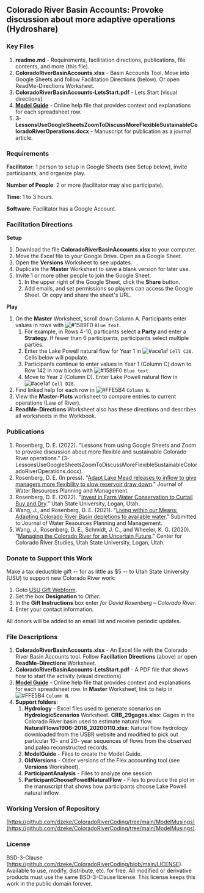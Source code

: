 ## Colorado River Basin Accounts: Provoke discussion about more adaptive operations (Hydroshare)

### Key Files
1. **readme.md** - Requirements, facilitation directions, publications, file contents, and more (this file).
1. **ColoradoRiverBasinAccounts.xlsx** - Basin Accounts Tool. Move into Google Sheets and follow Facilitation Directions (below). Or open ReadMe-Directions Worksheet.
1. **ColoradoRiverBasinAccounts-LetsStart.pdf** - Lets Start (visual directions).
1. **[Model Guide](https://github.com/dzeke/ColoradoRiverCoding/blob/main/ModelMusings/Support/ModelGuide/ModelGuide-CombinedLakePowellLakeMead.md)** - Online help file that provides context and explanations for each spreadsheet row. 
1. **3-LessonsUseGoogleSheetsZoomToDiscussMoreFlexibleSustainableColoradoRiverOperations.docx** - Manuscript for publication as a journal article.

### Requirements
**Facilitator**: 1 person to setup in Google Sheets (see Setup below), invite participants, and organize play.											

**Number of People**: 2 or more (facilitator may also participate).

**Time**: 1 to 3 hours.

**Software**: Facilitator has a Google Account.

### Facilitation Directions

**Setup**

1. Download the file **ColoradoRiverBasinAccounts.xlsx** to your computer.
1. Move the Excel file to your Google Drive. Open as a Google Sheet.
1. Open the **Versions** Worksheet to see updates.
1. Duplicate the **Master** Worksheet to save a blank version for later use. 
1. Invite 1 or more other people to join the Google Sheet.
    1. In the upper right of the Google Sheet, click the **Share** button.
    1. Add emails, and set permissions so players can access the Google Sheet. Or copy and share the sheet's URL. 

**Play**

1. On the **Master** Worksheet, scroll down Column A. Participants enter values in rows with ![#1589F0](https://via.placeholder.com/15/1589F0/000000?text=+) `Blue text`.
    1. For example, in Rows 4-10, particants select a **Party** and enter a **Strategy**. If fewer than 6 participants, participants select multiple parties.
    1. Enter the Lake Powell natural flow for Year 1 in ![#ace1af](https://via.placeholder.com/15/ace1af/000000?text=+) `Cell C28`. Cells below will populate.
    1. Participants continue to enter values in Year 1 (Column C) down to Row 142 in row blocks with ![#1589F0](https://via.placeholder.com/15/1589F0/000000?text=+) `Blue text`.
    1. Move to Year 2 (Column D). Enter Lake Powell natural flow in ![#ace1af](https://via.placeholder.com/15/ace1af/000000?text=+) `Cell D28`.
1. Find linked help for each row in ![#FFE5B4](https://via.placeholder.com/15/FFE5B4/000000?text=+) `Column N`.
1. View the **Master-Plots** worksheet to compare entries to current operations (Law of River).
1. **ReadMe-Directions** Worksheet also has these directions and describes all worksheets in the Workbook.
  
### Publications
1. Rosenberg, D. E. (2022). "Lessons from using Google Sheets and Zoom to provoke discussion about more flexible and sustainable Colorado River operations." (3-LessonsUseGoogleSheetsZoomToDiscussMoreFlexibleSustainableColoradoRiverOperations.docx).
1. Rosenberg, D. E. (In press). "[Adapt Lake Mead releases to inflow to give managers more flexibility to slow reservoir draw down](https://digitalcommons.usu.edu/water_pubs/170/)." Journal of Water Resources Planning and Management.
1. Rosenberg, D. E. (2022). "[Invest in Farm Water Conservation to Curtail Buy and Dry](https://digitalcommons.usu.edu/water_pubs/169/)." Utah State University, Logan, Utah.
1. Wang, J., and Rosenberg, D. E. (2021). "[Living within our Means: Adapting Colorado River Basin depletions to available water]( https://digitalcommons.usu.edu/water_pubs/171/)." Submitted to Journal of Water Resources Planning and Management.
1. Wang, J., Rosenberg, D. E., Schmidt, J. C., and Wheeler, K. G. (2020). "[Managing the Colorado River for an Uncertain Future](http://qcnr.usu.edu/coloradoriver/files/CCRS_White_Paper_3.pdf)." Center for Colorado River Studies, Utah State University, Logan, Utah.

### Donate to Support this Work
Make a tax deductible gift -- for as little as $5 -- to Utah State University (USU) to support new Colorado River work:

1. Goto [USU Gift Webform](https://www.usu.edu/advancement/give/index).
1. Set the box **Designation** to *Other*. 
1. In the **Gift Instructions** box enter *for David Rosenberg – Colorado River*.
1. Enter your contact information.

All donors will be added to an email list and receive periodic updates.

### File Descriptions

1. **ColoradoRiverBasinAccounts.xlsx** - An Excel file with the Colorado River Basin Accounts tool. Follow **Facillation Directions** (above) or open **ReadMe-Directions** Worksheet.
1. **ColoradoRiverBasinAccounts-LetsStart.pdf** - A PDF file that shows how to start the activity (visual directions).
1. **[Model Guide](https://github.com/dzeke/ColoradoRiverCoding/blob/main/ModelMusings/Support/ModelGuide/ModelGuide-CombinedLakePowellLakeMead.md)** - Online help file that provides context and explanations for each spreadsheet row. In **Master** Worksheet, link to help in ![#FFE5B4](https://via.placeholder.com/15/FFE5B4/000000?text=+) `Column N`.
1. **Support folders**:
    1. **Hydrology** - Excel files used to generate scenarios on **HydrologicScenarios** Worksheet. **CRB_29gages.xlsx**: Gages in the Colorado River basin used to estimate natural flow. **NaturalFlows1906-2018_20200110.xlsx**: Natural flow hydrology downloaded from the USBR website and modified to pick out particular 10- and 20- year sequences of flows from the observed and paleo reconstructed records.
    1. **ModelGuide** - Files to create the Model Guide.
    1. **OldVersions** - Older versions of the Flex accounting tool (see **Versions** Worksheet).
    1. **ParticipantAnalysis** - Files to analyze one session
    1. **ParticipantChoosePowellNaturalFlow** - Files to produce the plot in the manuscript that shows how participants choose Lake Powell natural inflow.

### Working Version of Repository

[https://github.com/dzeke/ColoradoRiverCoding/tree/main/ModelMusings](https://github.com/dzeke/ColoradoRiverCoding/tree/main/ModelMusings).

### License
BSD-3-Clause (https://github.com/dzeke/ColoradoRiverCoding/blob/main/LICENSE). Available to use, modify, distribute, etc. for free.
All modified or derivative products must use the same BSD-3-Clause license. This license keeps this work in the public domain forever.

